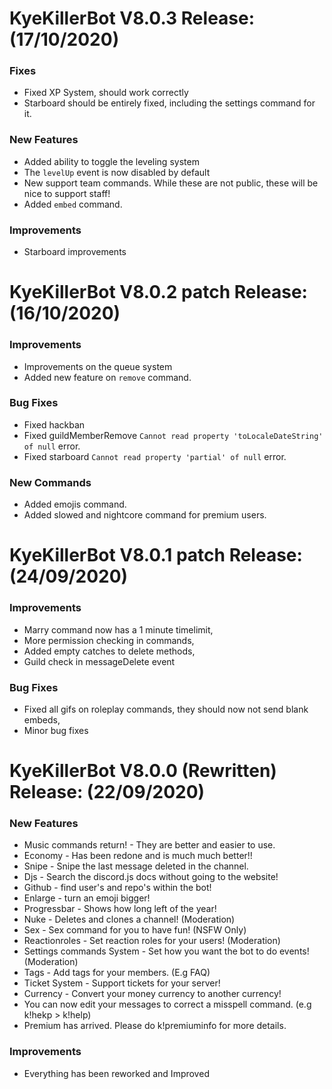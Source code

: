 # KyeKillerBot V8.0.3 Release: (17/10/2020)

### Fixes
- Fixed XP System, should work correctly
- Starboard should be entirely fixed, including the settings command for it.

### New Features
- Added ability to toggle the leveling system
- The `levelUp` event is now disabled by default
- New support team commands. While these are not public, these will be nice to support staff!
- Added `embed` command. 

### Improvements

- Starboard improvements

# KyeKillerBot V8.0.2 patch Release: (16/10/2020)

### Improvements

- Improvements on the queue system
- Added new feature on `remove` command.

### Bug Fixes

- Fixed hackban
- Fixed guildMemberRemove `Cannot read property 'toLocaleDateString' of null` error.
- Fixed starboard `Cannot read property 'partial' of null` error.

### New Commands

- Added emojis command.
- Added slowed and nightcore command for premium users.

# KyeKillerBot V8.0.1 patch Release: (24/09/2020)

### Improvements

- Marry command now has a 1 minute timelimit,
- More permission checking in commands,
- Added empty catches to delete methods,
- Guild check in messageDelete event

### Bug Fixes

- Fixed all gifs on roleplay commands, they should now not send blank embeds,
- Minor bug fixes

# KyeKillerBot V8.0.0 (Rewritten) Release: (22/09/2020)

### New Features

- Music commands return! - They are better and easier to use.
- Economy - Has been redone and is much much better!!
- Snipe - Snipe the last message deleted in the channel.
- Djs - Search the discord.js docs without going to the website!
- Github - find user's and repo's within the bot!
- Enlarge - turn an emoji bigger!
- Progressbar - Shows how long left of the year!
- Nuke - Deletes and clones a channel! (Moderation)
- Sex - Sex command for you to have fun! (NSFW Only)
- Reactionroles - Set reaction roles for your users! (Moderation)
- Settings commands System - Set how you want the bot to do events! (Moderation)
- Tags - Add tags for your members. (E.g FAQ)
- Ticket System - Support tickets for your server!
- Currency - Convert your money currency to another currency!
- You can now edit your messages to correct a misspell command. (e.g k!hekp > k!help)
- Premium has arrived. Please do k!premiuminfo for more details.

### Improvements

- Everything has been reworked and Improved
